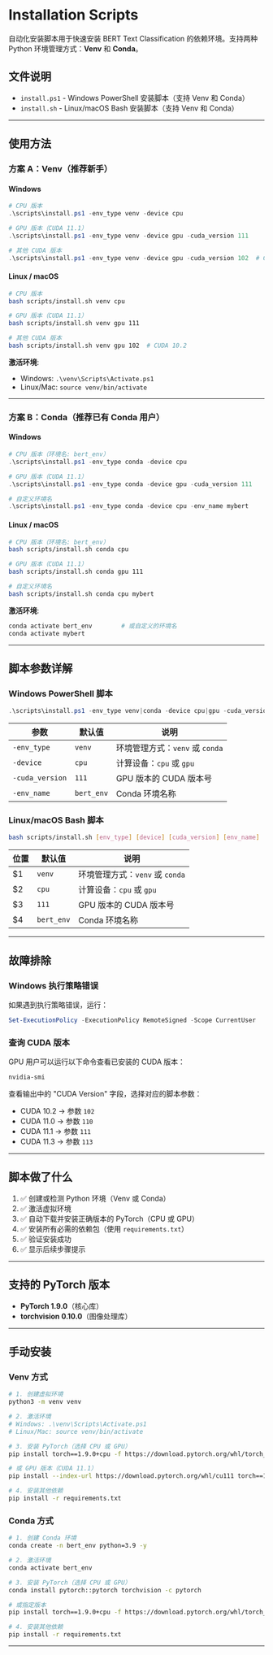 # Installation Scripts

自动化安装脚本用于快速安装 BERT Text Classification 的依赖环境。支持两种 Python 环境管理方式：**Venv** 和 **Conda**。

## 文件说明

- `install.ps1` - Windows PowerShell 安装脚本（支持 Venv 和 Conda）
- `install.sh` - Linux/macOS Bash 安装脚本（支持 Venv 和 Conda）


---

## 使用方法

### 方案 A：Venv（推荐新手）

#### Windows

```powershell
# CPU 版本
.\scripts\install.ps1 -env_type venv -device cpu

# GPU 版本（CUDA 11.1）
.\scripts\install.ps1 -env_type venv -device gpu -cuda_version 111

# 其他 CUDA 版本
.\scripts\install.ps1 -env_type venv -device gpu -cuda_version 102  # CUDA 10.2
```

#### Linux / macOS

```bash
# CPU 版本
bash scripts/install.sh venv cpu

# GPU 版本（CUDA 11.1）
bash scripts/install.sh venv gpu 111

# 其他 CUDA 版本
bash scripts/install.sh venv gpu 102  # CUDA 10.2
```

**激活环境**:
- Windows: `.\venv\Scripts\Activate.ps1`
- Linux/Mac: `source venv/bin/activate`

---

### 方案 B：Conda（推荐已有 Conda 用户）

#### Windows

```powershell
# CPU 版本（环境名: bert_env）
.\scripts\install.ps1 -env_type conda -device cpu

# GPU 版本（CUDA 11.1）
.\scripts\install.ps1 -env_type conda -device gpu -cuda_version 111

# 自定义环境名
.\scripts\install.ps1 -env_type conda -device cpu -env_name mybert
```

#### Linux / macOS

```bash
# CPU 版本（环境名: bert_env）
bash scripts/install.sh conda cpu

# GPU 版本（CUDA 11.1）
bash scripts/install.sh conda gpu 111

# 自定义环境名
bash scripts/install.sh conda cpu mybert
```

**激活环境**:
```bash
conda activate bert_env        # 或自定义的环境名
conda activate mybert
```

---

## 脚本参数详解

### Windows PowerShell 脚本

```powershell
.\scripts\install.ps1 -env_type venv|conda -device cpu|gpu -cuda_version 102|110|111|113 -env_name bert_env
```

| 参数 | 默认值 | 说明 |
|------|--------|------|
| `-env_type` | `venv` | 环境管理方式：`venv` 或 `conda` |
| `-device` | `cpu` | 计算设备：`cpu` 或 `gpu` |
| `-cuda_version` | `111` | GPU 版本的 CUDA 版本号 |
| `-env_name` | `bert_env` | Conda 环境名称 |

### Linux/macOS Bash 脚本

```bash
bash scripts/install.sh [env_type] [device] [cuda_version] [env_name]
```

| 位置 | 默认值 | 说明 |
|------|--------|------|
| $1 | `venv` | 环境管理方式：`venv` 或 `conda` |
| $2 | `cpu` | 计算设备：`cpu` 或 `gpu` |
| $3 | `111` | GPU 版本的 CUDA 版本号 |
| $4 | `bert_env` | Conda 环境名称 |

---

## 故障排除

### Windows 执行策略错误

如果遇到执行策略错误，运行：

```powershell
Set-ExecutionPolicy -ExecutionPolicy RemoteSigned -Scope CurrentUser
```

### 查询 CUDA 版本

GPU 用户可以运行以下命令查看已安装的 CUDA 版本：

```bash
nvidia-smi
```

查看输出中的 "CUDA Version" 字段，选择对应的脚本参数：

- CUDA 10.2 → 参数 `102`
- CUDA 11.0 → 参数 `110`
- CUDA 11.1 → 参数 `111`
- CUDA 11.3 → 参数 `113`


---

## 脚本做了什么

1. ✅ 创建或检测 Python 环境（Venv 或 Conda）
2. ✅ 激活虚拟环境
3. ✅ 自动下载并安装正确版本的 PyTorch（CPU 或 GPU）
4. ✅ 安装所有必需的依赖包（使用 `requirements.txt`）
5. ✅ 验证安装成功
6. ✅ 显示后续步骤提示

---

## 支持的 PyTorch 版本

- **PyTorch 1.9.0**（核心库）
- **torchvision 0.10.0**（图像处理库）

---

## 手动安装

### Venv 方式

```bash
# 1. 创建虚拟环境
python3 -m venv venv

# 2. 激活环境
# Windows: .\venv\Scripts\Activate.ps1
# Linux/Mac: source venv/bin/activate

# 3. 安装 PyTorch（选择 CPU 或 GPU）
pip install torch==1.9.0+cpu -f https://download.pytorch.org/whl/torch_stable.html

# 或 GPU 版本（CUDA 11.1）
pip install --index-url https://download.pytorch.org/whl/cu111 torch==1.9.0+cu111 -f https://download.pytorch.org/whl/torch_stable.html

# 4. 安装其他依赖
pip install -r requirements.txt
```

### Conda 方式

```bash
# 1. 创建 Conda 环境
conda create -n bert_env python=3.9 -y

# 2. 激活环境
conda activate bert_env

# 3. 安装 PyTorch（选择 CPU 或 GPU）
conda install pytorch::pytorch torchvision -c pytorch

# 或指定版本
pip install torch==1.9.0+cpu -f https://download.pytorch.org/whl/torch_stable.html

# 4. 安装其他依赖
pip install -r requirements.txt
```

---
